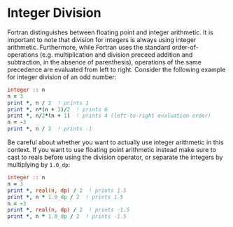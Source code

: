 # Integer Division

Fortran distinguishes between floating point and integer arithmetic. It is
important to note that division for integers is always using integer
arithmetic. Furthermore, while Fortran uses the standard order-of-operations
(e.g. multiplication and division preceed addition and subtraction, in the
absence of parenthesis), operations of the same precedence are evaluated from
left to right. Consider the following example for integer division of an odd
number:

```fortran
integer :: n
n = 3
print *, n / 2  ! prints 1
print *, n*(n + 1)/2  ! prints 6
print *, n/2*(n + 1)  ! prints 4 (left-to-right evaluation order)
n = -3
print *, n / 2  ! prints -1
```

Be careful about whether you want to actually use integer arithmetic
in this context. If you want to use floating point arithmetic instead
make sure to cast to reals before using the division operator, or separate
the integers by multiplying by `1.0_dp`:

```fortran
integer :: n
n = 3
print *, real(n, dp) / 2  ! prints 1.5
print *, n * 1.0_dp / 2  ! prints 1.5
n = -3
print *, real(n, dp) / 2  ! prints -1.5
print *, n * 1.0_dp / 2  ! prints -1.5
```
